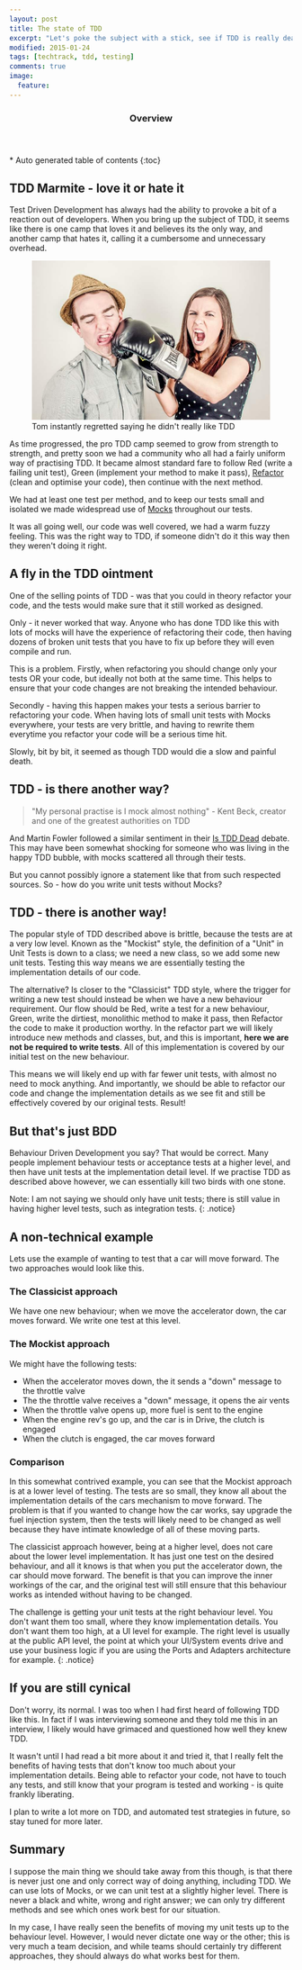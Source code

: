 ```yaml
---
layout: post
title: The state of TDD
excerpt: "Let's poke the subject with a stick, see if TDD is really dead or not"
modified: 2015-01-24
tags: [techtrack, tdd, testing]
comments: true
image:
  feature: 
---
```


<section id="table-of-contents" class="toc">
  <header>
    <h3>Overview</h3>
  </header>
<div id="drawer" markdown="1">
*  Auto generated table of contents
{:toc}
</div>
</section><!-- /#table-of-contents -->

## TDD Marmite - love it or hate it

Test Driven Development has always had the ability to provoke a bit of a reaction out of developers.  When you bring up the subject of TDD, it seems like there is one camp that loves it and believes its the only way, and another camp that hates it, calling it a cumbersome and unnecessary overhead.

<figure>
	<img src="../images/posts/2015-01-25-punch.jpg">
	<figcaption>Tom instantly regretted saying he didn't really like TDD</figcaption>
</figure>

As time progressed, the pro TDD camp seemed to grow from strength to strength, and pretty soon we had a community who all had a fairly uniform way of practising TDD.  It became almost standard fare to follow Red (write a failing unit test), Green (implement your method to make it pass), <a href="http://en.wikipedia.org/wiki/Code_refactoring" target="_blank">Refactor</a> (clean and optimise your code), then continue with the next method.

We had at least one test per method, and to keep our tests small and isolated we made widespread use of <a href="http://en.wikipedia.org/wiki/Mock_object" target="_blank">Mocks</a> throughout our tests.

It was all going well, our code was well covered, we had a warm fuzzy feeling.  This was the right way to TDD, if someone didn't do it this way then they weren't doing it right.

## A fly in the TDD ointment

One of the selling points of TDD - was that you could in theory refactor your code, and the tests would make sure that it still worked as designed.

Only - it never worked that way.  Anyone who has done TDD like this with lots of mocks will have the experience of refactoring their code, then having dozens of broken unit tests that you have to fix up before they will even compile and run.

This is a problem.  Firstly, when refactoring you should change only your tests OR your code, but ideally not both at the same time.  This helps to ensure that your code changes are not breaking the intended behaviour.

Secondly - having this happen makes your tests a serious barrier to refactoring your code.  When having lots of small unit tests with Mocks everywhere, your tests are very brittle, and having to rewrite them everytime you refactor your code will be a serious time hit.

Slowly, bit by bit, it seemed as though TDD would die a slow and painful death.

## TDD - is there another way?

> "My personal practise is I mock almost nothing" - Kent Beck, creator and one of the greatest authorities on TDD

And Martin Fowler followed a similar sentiment in their <a href="https://www.youtube.com/watch?v=z9quxZsLcfo">Is TDD Dead</a> debate.  This may have been somewhat shocking for someone who was living in the happy TDD bubble, with mocks scattered all through their tests.

But you cannot possibly ignore a statement like that from such respected sources.  So - how do you write unit tests without Mocks?

## TDD - there is another way!

The popular style of TDD described above is brittle, because the tests are at a very low level.  Known as the "Mockist" style, the definition of a "Unit" in Unit Tests is down to a class; we need a new class, so we add some new unit tests.  Testing this way means we are essentially testing the implementation details of our code.

The alternative?  Is closer to the "Classicist" TDD style, where the trigger for writing a new test should instead be when we have a new behaviour requirement.  Our flow should be Red, write a test for a new behaviour, Green, write the dirtiest, monolithic method to make it pass, then Refactor the code to make it production worthy.  In the refactor part we will likely introduce new methods and classes, but, and this is important, **here we are not be required to write tests**.  All of this implementation is covered by our initial test on the new behaviour.

This means we will likely end up with far fewer unit tests, with almost no need to mock anything.  And importantly, we should be able to refactor our code and change the implementation details as we see fit and still be effectively covered by our original tests.  Result!

## But that's just BDD

Behaviour Driven Development you say?  That would be correct.  Many people implement behaviour tests or acceptance tests at a higher level, and then have unit tests at the implementation detail level.  If we practise TDD as described above however, we can essentially kill two birds with one stone.

Note: I am not saying we should only have unit tests; there is still value in having higher level tests, such as integration tests.
{: .notice}

## A non-technical example

Lets use the example of wanting to test that a car will move forward.  The two approaches would look like this.

### The Classicist approach

We have one new behaviour; when we move the accelerator down, the car moves forward.  We write one test at this level.

### The Mockist approach

We might have the following tests:

* When the accelerator moves down, the it sends a "down" message to the throttle valve
* The the throttle valve receives a "down" message, it opens the air vents
* When the throttle valve opens up, more fuel is sent to the engine
* When the engine rev's go up, and the car is in Drive, the clutch is engaged
* When the clutch is engaged, the car moves forward

### Comparison

In this somewhat contrived example, you can see that the Mockist approach is at a lower level of testing.  The tests are so small, they know all about the implementation details of the cars mechanism to move forward.  The problem is that if you wanted to change how the car works, say upgrade the fuel injection system, then the tests will likely need to be changed as well because they have intimate knowledge of all of these moving parts.

The classicist approach however, being at a higher level, does not care about the lower level implementation.  It has just one test on the desired behaviour, and all it knows is that when you put the accelerator down, the car should move forward.  The benefit is that you can improve the inner workings of the car, and the original test will still ensure that this behaviour works as intended without having to be changed.

The challenge is getting your unit tests at the right behaviour level.  You don't want them too small, where they know implementation details. You don't want them too high, at a UI level for example.  The right level is usually at the public API level, the point at which your UI/System events drive and use your business logic if you are using the Ports and Adapters architecture for example.
{: .notice}

## If you are still cynical

Don't worry, its normal.  I was too when I had first heard of following TDD like this.  In fact if I was interviewing someone and they told me this in an interview, I likely would have grimaced and questioned how well they knew TDD.

It wasn't until I had read a bit more about it and tried it, that I really felt the benefits of having tests that don't know too much about your implementation details.  Being able to refactor your code, not have to touch any tests, and still know that your program is tested and working - is quite frankly liberating.

I plan to write a lot more on TDD, and automated test strategies in future, so stay tuned for more later.

## Summary

I suppose the main thing we should take away from this though, is that there is never just one and only correct way of doing anything, including TDD.  We can use lots of Mocks, or we can unit test at a slightly higher level.  There is never a black and white, wrong and right answer; we can only try different methods and see which ones work best for our situation.

In my case, I have really seen the benefits of moving my unit tests up to the behaviour level.  However, I would never dictate one way or the other; this is very much a team decision, and while teams should certainly try different approaches, they should always do what works best for them.